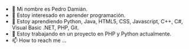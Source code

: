 - 👋 Mi nombre es Pedro Damián.
- 👀 Estoy interesado en aprender programación.
- 🌱 Estoy aprendiendo Python, Java, HTML5, CSS, Javascript, C++, C#, Visual Basic .NET, PHP, Git.
- 💞️ Estoy trabajando en un proyecto en PHP y Python actualmente.
- 📫 How to reach me ...

<!---
pedrodamian150585/pedrodamian150585 is a ✨ special ✨ repository because its `README.md` (this file) appears on your GitHub profile.
You can click the Preview link to take a look at your changes.
--->
